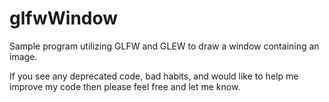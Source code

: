 # glfwWindow
Sample program utilizing GLFW and GLEW to draw a window containing an image. 

If you see any deprecated code, bad habits, and would like to help me improve my code
then please feel free and let me know.  

